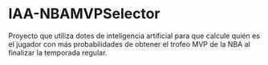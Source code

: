 # IAA-NBAMVPSelector
Proyecto que utiliza dotes de inteligencia artificial para que calcule quién es el jugador con más probabilidades de obtener el trofeo MVP de la NBA al finalizar la temporada regular.

